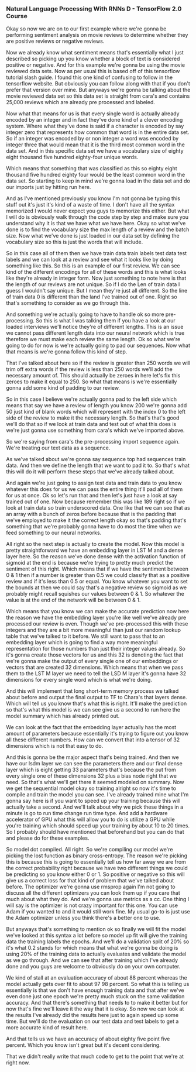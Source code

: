 ### Natural Language Processing With RNNs D - TensorFlow 2.0 Course

Okay so now we are on to our first example where we're gonna be performing sentiment analysis on movie reviews to determine whether they are positive reviews or negative reviews. 

Now we already know what sentiment means that's essentially what I just described so picking up you know whether a block of text is considered positive or negative. And for this example we're gonna be using the movie reviewed data sets. Now as per usual this is based off of this tensorflow tutorial slash guide. I found this one kind of confusing to follow in the tensorflow website. But obviously you can follow along with that if you don't prefer that version over mine. But anyways we're gonna be talking about the movie reviewed data set so this data set is straight from cara's and contains 25,000 reviews which are already pre processed and labeled. 

Now what that means for us is that every single word is actually already encoded by an integer and in fact they've done kind of a clever encoding system. Where what they've done is said if a character is encoded by say integer zero that represents how common that word is in the entire data set. So if an integer was encoded by or non integer a word was encoded by integer three that would mean that it is the third most common word in the data set. And in this specific data set we have a vocabulary size of eighty eight thousand five hundred eighty-four unique words. 

Which means that something that was classified as this so eighty eight thousand five hundred eighty four would be the least common word in the data set. So starting to keep in mind we're gonna load in the data set and do our imports just by hitting run here. 

And as I've mentioned previously you know I'm not gonna be typing this stuff out it's just it's kind of a waste of time. I don't have all the syntax memorized I would never expect you guys to memorize this either. But what I will do is obviously walk through the code step by step and make sure you understand why it is that we have what we have here. Okay so what we've done is to find the vocabulary size the max length of a review and the batch size. Now what we've done is just loaded in our data set by defining the vocabulary size so this is just the words that will include. 

So in this case all of them then we have train data train labels test data test labels and we can look at a review and see what it looks like by doing something like this. So this is an example of our first review. We can see kind of the different encodings for all of these words and this is what looks like they're already in integer form. Now just something to note here is that the length of our reviews are not unique. So if I do the Len of train data I guess I wouldn't say unique. But I mean they're just all different. So the line of train data 0 is different than the land I've trained out of one. Right so that's something to consider as we go through this. 

And something we're actually going to have to handle ok so more pre-processing. So this is what I was talking them if you have a look at our loaded interviews we'll notice they're of different lengths. This is an issue we cannot pass different length data into our neural network which is true therefore we must make each review the same length. Ok so what we're going to do for now is we're actually going to pad our sequences. Now what that means is we're gonna follow this kind of step. 

That I've talked about here so if the review is greater than 250 words we will trim off extra words if the review is less than 250 words we'll add the necessary amount of. This should actually be zeroes in here let's fix this zeroes to make it equal to 250. So what that means is we're essentially gonna add some kind of padding to our review. 

So in this case I believe we're actually gonna pad to the left side which means that say we have a review of length you know 200 we're gonna add 50 just kind of blank words which will represent with the index 0 to the left side of the review to make it the necessary length. So that's that's good we'll do that so if we look at train data and test out of what this does is we're just gonna use something from cara's which we've imported above. 

So we're saying from cara's the pre-processing import sequence again. We're treating our text data as a sequence. 

As we've talked about we're gonna say sequence top had sequences train data. And then we define the length that we want to pad it to. So that's what this will do it will perform these steps that we've already talked about. 

And again we're just going to assign test data and train data to you know whatever this does for us we can pass the entire thing it'll pad all of them for us at once. Ok so let's run that and then let's just have a look at say trained out of one. Now because remember this was like 189 right so if we look at train data so train underscored data. One like that we can see that as an array with a bunch of zeros before because that is the padding that we've employed to make it the correct length okay so that's padding that's something that we're probably gonna have to do most the time when we feed something to our neural networks. 

All right so the next step is actually to create the model. Now this model is pretty straightforward we have an embedding layer in LST M and a dense layer here. So the reason we've done dense with the activation function of sigmoid at the end is because we're trying to pretty much predict the sentiment of this right. Which means that if we have the sentiment between 0 & 1 then if a number is greater than 0.5 we could classify that as a positive review and if it's less than 0.5 or equal. You know whatever you want to set the bounds at then we could say that's a negative review so sigmoid as we probably might recall squishes our values between 0 & 1. So whatever the value is at the end of the network will be between 0 & 1. 

Which means that you know we can make the accurate prediction now here the reason we have the embedding layer you're like well we've already pre processed our review is even. Though we've pre-processed this with these integers and they are a bit more meaningful than just our random lookup table that we've talked to it before. We still want to pass that to an embedding layer which is going to find a way more meaningful representation for those numbers than just their integer values already. So it's gonna create those vectors for us and this 32 is denoting the fact that we're gonna make the output of every single one of our embeddings or vectors that are created 32 dimensions. Which means that when we pass them to the LST M layer we need to tell the LSD M layer it's gonna have 32 dimensions for every single word which is what we're doing. 

And this will implement that long short-term memory process we talked about before and output the final output to TF to Chara's that layers dense. Which will tell us you know that's what this is right. It'll make the prediction so that's what this model is we can see give us a second to run here the model summary which has already printed out. 

We can look at the fact that the embedding layer actually has the most amount of parameters because essentially it's trying to figure out you know all these different numbers. How can we convert that into a tensor of 32 dimensions which is not that easy to do. 

And this is gonna be the major aspect that's being trained. And then we have our lsdm layer we can see the parameters there and our final dense layer which is eight getting 33 parameters that's because the put from every single one of these dimensions 32 plus a bias node right that we need. So that's what we'll get there it seemed modeled on summary. Now we get the sequential model okay so training alright so now it's time to compile and train the model you can see. I've already trained mine what I'm gonna say here is if you want to speed up your training because this will actually take a second. And we'll talk about why we pick these things in a minute is go to run time change run time type. And add a hardware accelerator of GPU what this will allow you to do is utilize a GPU while you're training which should speed up your training by about 10 to 20 times. So I probably should have mentioned that beforehand but you can do that and please do for these examples. 

So model dot compiled. All right. So we're compiling our model we're picking the lost function as binary cross-entropy. The reason we're picking this is because this is going to essentially tell us how far away we are from the correct probability right because we have two different things we could be predicting so you know either 0 or 1. So positive or negative so this will give us a correct loss for that kind of problem that we've talked about before. The optimizer we're gonna use rmsprop again I'm not going to discuss all the different optimizers you can look them up if you care that much about what they do. And we're gonna use metrics as a cc. One thing I will say is the optimizer is not crazy important for this one. You can use Adam if you wanted to and it would still work fine. My usual go-to is just use the Adam optimizer unless you think there's a better one to use. 

But anyways that's something to mention ok so finally we will fit the model we've looked at this syntax a lot before so model up fit will give the training data the training labels the epochs. And we'll do a validation split of 20% so it's what 0.2 stands for which means that what we're gonna be doing is using 20% of the training data to actually evaluates and validate the model as we go through. And we can see that after training which I've already done and you guys are welcome to obviously do on your own computer. 

We kind of stall at an evaluation accuracy of about 88 percent whereas the model actually gets over fit to about 97 98 percent. So what this is telling us essentially is that we don't have enough training data and that after we've even done just one epoch we're pretty much stuck on the same validation accuracy. And that there's something that needs to to make it better but for now that's fine we'll leave it the way that it is okay. So now we can look at the results I've already did the results here just to again speed up some time. But we'll do the evaluation on our test data and test labels to get a more accurate kind of result here. 

And that tells us we have an accuracy of about eighty five point five percent. Which you know isn't great but it's decent considering. 

That we didn't really write that much code to get to the point that we're at right now.
